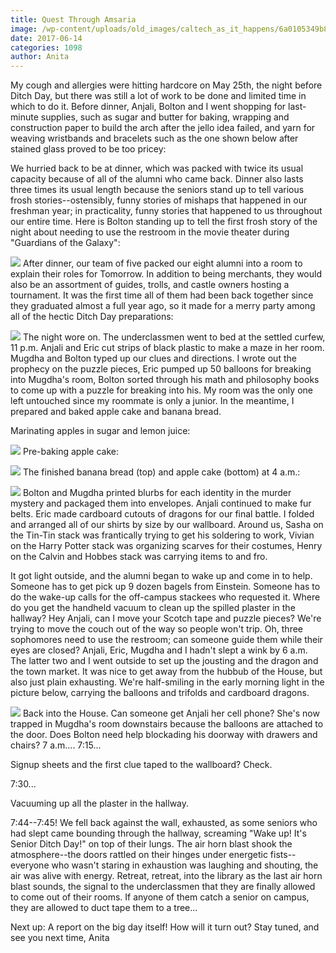 ```yaml
---
title: Quest Through Amsaria
image: /wp-content/uploads/old_images/caltech_as_it_happens/6a0105349b8251970b01bb09a380a6970d.jpg
date: 2017-06-14
categories: 1098
author: Anita
---
```


My cough and allergies were hitting hardcore on May 25th, the night before Ditch Day, but there was still a lot of work to be done and limited time in which to do it. Before dinner, Anjali, Bolton and I went shopping for last-minute supplies, such as sugar and butter for baking, wrapping and construction paper to build the arch after the jello idea failed, and yarn for weaving wristbands and bracelets such as the one shown below after stained glass proved to be too pricey:

We hurried back to be at dinner, which was packed with twice its usual capacity because of all of the alumni who came back. Dinner also lasts three times its usual length because the seniors stand up to tell various frosh stories--ostensibly, funny stories of mishaps that happened in our freshman year; in practicality, funny stories that happened to us throughout our entire time. Here is Bolton standing up to tell the first frosh story of the night about needing to use the restroom in the movie theater during "Guardians of the Galaxy":


![](/old_images/caltech_as_it_happens/6a0105349b8251970b01bb09a380ad970d.jpg)
After dinner, our team of five packed our eight alumni into a room to explain their roles for Tomorrow. In addition to being merchants, they would also be an assortment of guides, trolls, and castle owners hosting a tournament. It was the first time all of them had been back together since they graduated almost a full year ago, so it made for a merry party among all of the hectic Ditch Day preparations:


![](/old_images/caltech_as_it_happens/6a0105349b8251970b01b7c90072a0970b.jpg)
The night wore on. The underclassmen went to bed at the settled curfew, 11 p.m. Anjali and Eric cut strips of black plastic to make a maze in her room. Mugdha and Bolton typed up our clues and directions. I wrote out the prophecy on the puzzle pieces, Eric pumped up 50 balloons for breaking into Mugdha's room, Bolton sorted through his math and philosophy books to come up with a puzzle for breaking into his. My room was the only one left untouched since my roommate is only a junior. In the meantime, I prepared and baked apple cake and banana bread.

Marinating apples in sugar and lemon juice:


![](/old_images/caltech_as_it_happens/6a0105349b8251970b01bb09a380c5970d.jpg)
Pre-baking apple cake:


![](/old_images/caltech_as_it_happens/6a0105349b8251970b01b8d28a9882970c.jpg)
The finished banana bread (top) and apple cake (bottom) at 4 a.m.:


![](/old_images/caltech_as_it_happens/6a0105349b8251970b01b8d28a988a970c.jpg)
Bolton and Mugdha printed blurbs for each identity in the murder mystery and packaged them into envelopes. Anjali continued to make fur belts. Eric made cardboard cutouts of dragons for our final battle. I folded and arranged all of our shirts by size by our wallboard. Around us, Sasha on the Tin-Tin stack was frantically trying to get his soldering to work, Vivian on the Harry Potter stack was organizing scarves for their costumes, Henry on the Calvin and Hobbes stack was carrying items to and fro.

It got light outside, and the alumni began to wake up and come in to help. Someone has to get pick up 9 dozen bagels from Einstein. Someone has to do the wake-up calls for the off-campus stackees who requested it. Where do you get the handheld vacuum to clean up the spilled plaster in the hallway? Hey Anjali, can I move your Scotch tape and puzzle pieces? We're trying to move the couch out of the way so people won't trip. Oh, three sophomores need to use the restroom; can someone guide them while their eyes are closed?
Anjali, Eric, Mugdha and I hadn't slept a wink by 6 a.m. The latter two and I went outside to set up the jousting and the dragon and the town market. It was nice to get away from the hubbub of the House, but also just plain exhausting. We're half-smiling in the early morning light in the picture below, carrying the balloons and trifolds and cardboard dragons.


![](/old_images/caltech_as_it_happens/6a0105349b8251970b01b8d28a9895970c.jpg)
Back into the House. Can someone get Anjali her cell phone? She's now trapped in Mugdha's room downstairs because the balloons are attached to the door. Does Bolton need help blockading his doorway with drawers and chairs?
7 a.m.... 7:15...

Signup sheets and the first clue taped to the wallboard? Check.

7:30...

Vacuuming up all the plaster in the hallway.

7:44--7:45!
We fell back against the wall, exhausted, as some seniors who had slept came bounding through the hallway, screaming "Wake up! It's Senior Ditch Day!" on top of their lungs. The air horn blast shook the atmosphere--the doors rattled on their hinges under energetic fists--everyone who wasn't staring in exhaustion was laughing and shouting, the air was alive with energy. Retreat, retreat, into the library as the last air horn blast sounds, the signal to the underclassmen that they are finally allowed to come out of their rooms. If anyone of them catch a senior on campus, they are allowed to duct tape them to a tree...

Next up: A report on the big day itself! How will it turn out?
Stay tuned, and see you next time,
Anita
